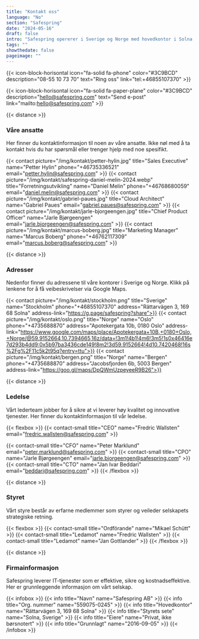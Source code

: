 ```yaml
---
title: "Kontakt oss"
language: "No"
section: "Safespring"
date: "2024-05-16"
draft: false
intro: "Safespring opererer i Sverige og Norge med hovedkontor i Solna. Den enkleste måten å kontakte oss på er via telefon eller e-post."
tags: ""
showthedate: false
pageimage: ""
---
```


{{< icon-block-horisontal icon="fa-solid fa-phone" color="#3C9BCD" description="08-55 10 73 70" text="Ring oss" link="tel:+46855107370" >}}

{{< icon-block-horisontal icon="fa-solid fa-paper-plane" color="#3C9BCD" description="hello@safespring.com" text="Send e-post" link="mailto:hello@safespring.com" >}}

{{< distance >}}

### Våre ansatte
Her finner du kontaktinformasjon til noen av våre ansatte. Ikke nøl med å ta kontakt hvis du har spørsmål eller trenger hjelp med noe spesifikt.

{{< contact picture="/img/kontakt/petter-hylin.jpg" title="Sales Executive" name="Petter Hylin" phone="+46735336521" email="petter.hylin@safespring.com" >}}
{{< contact picture="/img/kontakt/safespring-daniel-melin-2024.webp" title="Forretningsutvikling" name="Daniel Melin" phone="+46768680059" email="daniel.melin@safespring.com" >}}
{{< contact picture="/img/kontakt/gabriel-paues.jpg" title="Cloud Architect" name="Gabriel Paues" email="gabriel.paues@safespring.com" >}}
{{< contact picture="/img/kontakt/jarle-bjorgeengen.jpg" title="Chief Product Officer" name="Jarle Bjørgeengen" email="jarle.bjorgeengen@safespring.com" >}}
{{< contact picture="/img/kontakt/marcus-boberg.jpg" title="Marketing Manager" name="Marcus Boberg" phone="+46762117309" email="marcus.boberg@safespring.com" >}}

{{< distance >}}

### Adresser
Nedenfor finner du adressene til våre kontorer i Sverige og Norge. Klikk på lenkene for å få veibeskrivelser via Google Maps.

{{< contact picture="/img/kontakt/stockholm.png" title="Sverige" name="Stockholm" phone="+46855107370" address="Rättarvägen 3, 169 68 Solna" address-link="https://g.page/safespring?share">}}
{{< contact picture="/img/kontakt/oslo.png" title="Norge" name="Oslo" phone="+4735688870" address="Apotekergata 10b, 0180 Oslo" address-link="https://www.google.com/maps/place/Apotekergata+10B,+0180+Oslo,+Norge/@59.9152664,10.7394665,16z/data=!3m1!4b1!4m6!3m5!1s0x46416e7d293b4dd9:0x5b97ba3436cde149!8m2!3d59.9152664!4d10.7420468!16s%2Fg%2F11c5k2t95q?entry=ttu">}}
{{< contact picture="/img/kontakt/bergen.png" title="Norge" name="Bergen" phone="+4735688870" address="Jacobsfjorden 6b, 5003 Bergen" address-link="https://goo.gl/maps/DpQWmUzpeyeeR9B26">}}

{{< distance >}}

### Ledelse
Vårt lederteam jobber for å sikre at vi leverer høy kvalitet og innovative tjenester. Her finner du kontaktinformasjon til vår ledelse.

{{< flexbox >}}
{{< contact-small title="CEO" name="Fredric Wallsten" email="fredric.wallsten@safespring.com" >}}
<!--{{< contact-small title="Risk & Compliance" name="Amelia Andersdotter" email="amelia.andersdotter@safespring.com" >}}-->
{{< contact-small title="CFO" name="Peter Marklund" email="peter.marklund@safespring.com" >}}
{{< contact-small title="CPO" name="Jarle Bjørgeengen" email="jarle.bjorgeengen@safespring.com" >}}
{{< contact-small title="CTO" name="Jan Ivar Beddari" email="beddari@safespring.com" >}}
{{< /flexbox >}}

{{< distance >}}

### Styret
Vårt styre består av erfarne medlemmer som styrer og veileder selskapets strategiske retning.

{{< flexbox >}}
{{< contact-small title="Ordförande" name="Mikael Schütt" >}}
{{< contact-small title="Ledamot" name="Fredric Wallsten" >}}
{{< contact-small title="Ledamot" name="Jan Gottlander" >}}
{{< /flexbox >}}

{{< distance >}}

### Firmainformasjon
Safespring leverer IT-tjenester som er effektive, sikre og kostnadseffektive. Her er grunnleggende informasjon om vårt selskap.

{{< infobox >}}
{{< info title="Navn" name="Safespring AB" >}}
{{< info title="Org. nummer" name="559075-0245" >}}
{{< info title="Hovedkontor" name="Rättarvägen 3, 169 68 Solna" >}}
{{< info title="Styrets sete" name="Solna, Sverige" >}}
{{< info title="Eiere" name="Privat, ikke børsnotert" >}}
{{< info title="Grunnlagt" name="2016-09-05" >}}
{{< /infobox >}}